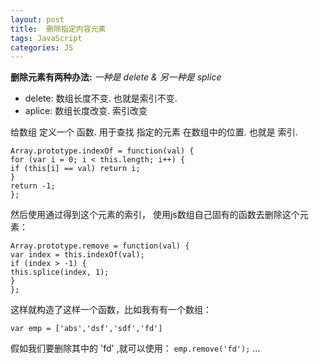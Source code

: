 ```yaml
---
layout: post
title:  删除指定内容元素
tags: JavaScript
categories: JS
---
```


**删除元素有两种办法:**
*一种是 delete & 另一种是 splice*

- delete: 数组长度不变. 也就是索引不变.
- aplice: 数组长度改变. 索引改变






给数组 定义一个 函数.
用于查找 指定的元素 在数组中的位置. 也就是 索引.


	Array.prototype.indexOf = function(val) {
	for (var i = 0; i < this.length; i++) {
	if (this[i] == val) return i;
	}
	return -1;
	};

然后使用通过得到这个元素的索引，
使用js数组自己固有的函数去删除这个元素：

	Array.prototype.remove = function(val) {
	var index = this.indexOf(val);
	if (index > -1) {
	this.splice(index, 1);
	}
	};




这样就构造了这样一个函数，比如我有有一个数组：




`var emp = ['abs','dsf','sdf','fd']`

假如我们要删除其中的 'fd' ,就可以使用：
`emp.remove('fd');`
...



























